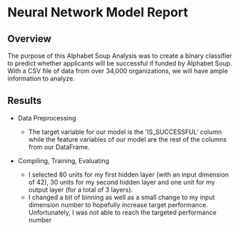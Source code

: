 # Neural Network Model Report

## Overview
The purpose of this Alphabet Soup Analysis was to create a binary classifier to predict whether applicants will be successful if funded by Alphabet Soup.  With a CSV file of data from over 34,000 organizations, we will have ample information to analyze.

## Results

- Data Preprocessing
    - The target variable for our model is the 'IS_SUCCESSFUL' column while the feature variables of our model are the rest of the columns from our DataFrame.

- Compiling, Training, Evaluating
    - I selected 80 units for my first hidden layer (with an input dimension of 42), 30 units for my second hidden layer and one unit for my output layer (for a total of 3 layers).
    - I changed a bit of binning as well as a small change to my input dimension number to hopefully increase target performance.  Unfortunately, I was not able to reach the targeted performance number